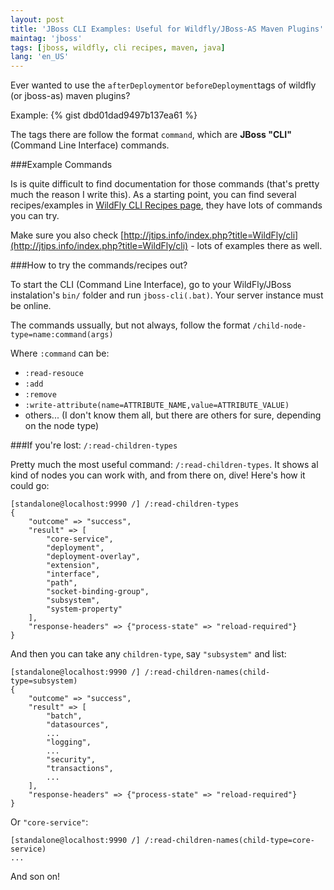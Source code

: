```yaml
---
layout: post
title: 'JBoss CLI Examples: Useful for Wildfly/JBoss-AS Maven Plugins'
maintag: 'jboss'
tags: [jboss, wildfly, cli recipes, maven, java]
lang: 'en_US'
---
```

Ever wanted to use the `afterDeployment`or `beforeDeployment`tags of wildfly (or jboss-as) maven plugins?

Example:
{% gist dbd01dad9497b137ea61 %}

The tags there are follow the format `command`, which are **JBoss "CLI"** (Command Line Interface) commands.

###Example Commands

Is is quite difficult to find documentation for those commands (that's pretty much the reason I write this).  As a starting point, you can find several recipes/examples in [WildFly CLI Recipes page](https://docs.jboss.org/author/display/WFLY8/CLI+Recipes), they have lots of commands you can try.

Make sure you also check [http://jtips.info/index.php?title=WildFly/cli](http://jtips.info/index.php?title=WildFly/cli) - lots of examples there as well.

###How to try the commands/recipes out?

To start the CLI (Command Line Interface), go to your WildFly/JBoss instalation's `bin/` folder and run `jboss-cli(.bat)`. Your server instance must be online.

The commands ussually, but not always, follow the format `/child-node-type=name:command(args)`

Where `:command` can be:

- `:read-resouce`
- `:add`
- `:remove`
- `:write-attribute(name=ATTRIBUTE_NAME,value=ATTRIBUTE_VALUE)`
- others... (I don't know them all, but there are others for sure, depending on the node type)


###If you're lost: `/:read-children-types`

Pretty much the most useful command: `/:read-children-types`. It shows al kind of nodes you can work with, and from there on, dive! Here's how it could go:

	[standalone@localhost:9990 /] /:read-children-types
	{
	    "outcome" => "success",
	    "result" => [
	        "core-service",
	        "deployment",
	        "deployment-overlay",
	        "extension",
	        "interface",
	        "path",
	        "socket-binding-group",
	        "subsystem",
	        "system-property"
	    ],
	    "response-headers" => {"process-state" => "reload-required"}
	}

And then you can take any `children-type`, say `"subsystem"` and list:

	[standalone@localhost:9990 /] /:read-children-names(child-type=subsystem)
	{
	    "outcome" => "success",
	    "result" => [
	        "batch",
	        "datasources",
	        ...
	        "logging",
	        ...
	        "security",
	        "transactions",
	        ...
	    ],
	    "response-headers" => {"process-state" => "reload-required"}
	}
	
Or `"core-service"`:

	[standalone@localhost:9990 /] /:read-children-names(child-type=core-service)
	...
        
And son on!
